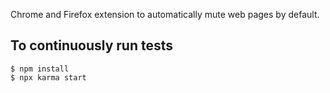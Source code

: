 Chrome and Firefox extension to automatically mute web pages by default.

## To continuously run tests
```
$ npm install
$ npx karma start
```

